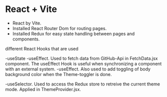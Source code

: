 # React + Vite

- React by Vite.
- Installed React Router Dom for routing pages.
- Installed Redux for easy state handling between pages and components.

different React Hooks that are used

-useState
-useEffect. Used to fetch data from GitHub-Api in FetchData.jsx component. The useEffect Hook is useful when synchronizing a component with an external system.
-useEffect. Also used to add toggling of body background color when the Theme-toggler is done. 

-useSelector. Used to access the Redux store to retreive the current theme mode. Applied in ThemeProvider.jsx.
